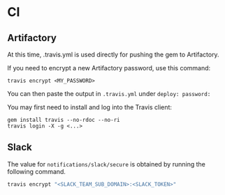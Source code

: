 # CI

## Artifactory

At this time, .travis.yml is used directly for pushing the gem to
Artifactory.

If you need to encrypt a new Artifactory password, use this command:

```shell
travis encrypt <MY_PASSWORD>
```

You can then paste the output in `.travis.yml` under `deploy: password:`

You may first need to install and log into the Travis client:

```shell
gem install travis --no-rdoc --no-ri
travis login -X -g <...>
```

## Slack

The value for `notifications/slack/secure` is obtained by running the following
command.

```sh
travis encrypt "<SLACK_TEAM_SUB_DOMAIN>:<SLACK_TOKEN>"
```
